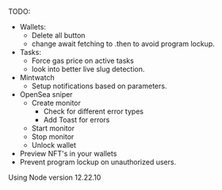 TODO:
* Wallets:
    * Delete all button
    * change await fetching to .then to avoid program lockup.
* Tasks:
  * Force gas price on active tasks
  * look into better live slug detection.
* Mintwatch
  * Setup notifications based on parameters.
* OpenSea sniper
  * Create monitor
    * Check for different error types
    * Add Toast for errors
  * Start monitor
  * Stop monitor
  * Unlock wallet
* Preview NFT's in your wallets
* Prevent program lockup on unauthorized users.

Using Node version 12.22.10